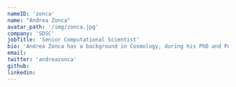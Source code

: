 ```yaml
---
nameID: 'zonca'
name: "Andrea Zonca"
avatar_path: '/img/zonca.jpg'
company: 'SDSC'
jobTitle: 'Senior Computational Scientist'
bio: 'Andrea Zonca has a background in Cosmology, during his PhD and PostDoc he worked on analyzing Cosmic Microwave Background data from the Planck Satellite. In order to manage and analyze large datasets, he developed expertise in Supercomputing, in particular parallel computing in Python and C++. At the San Diego Supercomputer Center he helps research groups in any field of science to port their data analysis pipelines to XSEDE supercomputers. Andrea is also a certified instructor of Software Carpentry and teaches automation with bash, version control with git and programming with Python to scientists.'
email: 
twitter: 'andreazonca'
github:
linkedin:
---
```

